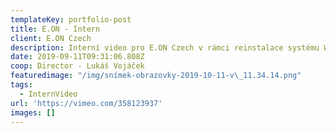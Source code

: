 ```yaml
---
templateKey: portfolio-post
title: E.ON - Intern
client: E.ON Czech
description: Interní video pro E.ON Czech v rámci reinstalace systému Windows.
date: 2019-09-11T09:31:06.808Z
coop: Director - Lukáš Vojáček
featuredimage: "/img/snímek-obrazovky-2019-10-11-v\_11.34.14.png"
tags:
  - InternVideo
url: 'https://vimeo.com/358123937'
images: []
---
```


